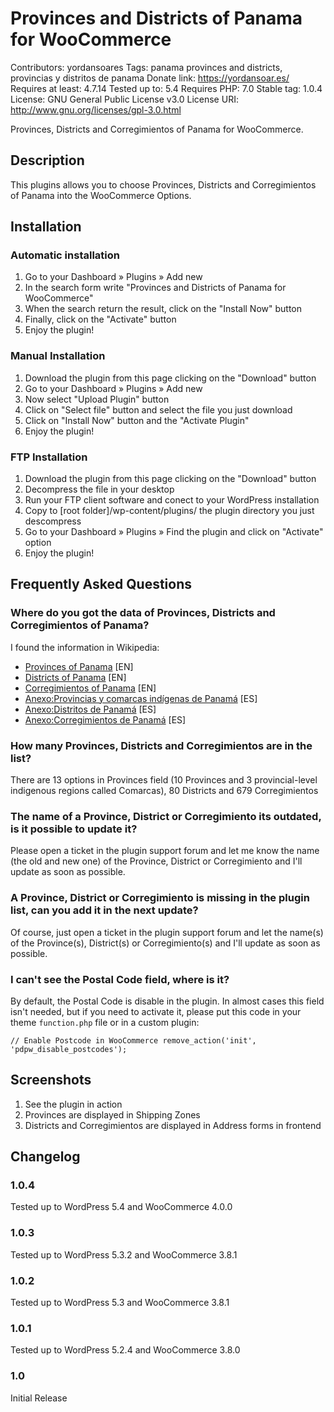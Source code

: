 # Provinces and Districts of Panama for WooCommerce
Contributors: yordansoares
Tags: panama provinces and districts, provincias y distritos de panama
Donate link: https://yordansoar.es/
Requires at least: 4.7.14
Tested up to: 5.4
Requires PHP: 7.0
Stable tag: 1.0.4
License: GNU General Public License v3.0
License URI: http://www.gnu.org/licenses/gpl-3.0.html

Provinces, Districts and Corregimientos of Panama for WooCommerce.

## Description
This plugins allows you to choose Provinces, Districts and Corregimientos of Panama into the WooCommerce Options.

## Installation
### Automatic installation
1. Go to your Dashboard » Plugins » Add new
2. In the search form write "Provinces and Districts of Panama for WooCommerce"
3. When the search return the result, click on the "Install Now" button
4. Finally, click on the "Activate" button
5. Enjoy the plugin!

### Manual Installation
1. Download the plugin from this page clicking on the "Download" button
2. Go to your Dashboard » Plugins » Add new
3. Now select "Upload Plugin" button
4. Click on "Select file" button and select the file you just download
5. Click on "Install Now" button and the "Activate Plugin"
6. Enjoy the plugin!

### FTP Installation
1. Download the plugin from this page clicking on the "Download" button
2. Decompress the file in your desktop
3. Run your FTP client software and conect to your WordPress installation
4. Copy to [root folder]/wp-content/plugins/ the plugin directory you just descompress
5. Go to your Dashboard » Plugins » Find the plugin and click on "Activate" option
6. Enjoy the plugin!

## Frequently Asked Questions
### Where do you got the data of Provinces, Districts and Corregimientos of Panama?
I found the information in Wikipedia:
- [Provinces of Panama](https://en.wikipedia.org/wiki/Provinces_of_Panama) [EN]
- [Districts of Panama](https://en.wikipedia.org/wiki/Districts_of_Panama) [EN]
- [Corregimientos of Panama](https://en.wikipedia.org/wiki/Corregimientos_of_Panama) [EN]
- [Anexo:Provincias y comarcas indígenas de Panamá](https://es.wikipedia.org/wiki/Anexo:Provincias_y_comarcas_ind%C3%ADgenas_de_Panam%C3%A1) [ES]
- [Anexo:Distritos de Panamá](https://es.wikipedia.org/wiki/Anexo:Distritos_de_Panam%C3%A1) [ES]
- [Anexo:Corregimientos de Panamá](https://es.wikipedia.org/wiki/Anexo:Corregimientos_de_Panam%C3%A1) [ES]

### How many Provinces, Districts and Corregimientos are in the list?
There are 13 options in Provinces field (10 Provinces and 3 provincial-level indigenous regions called Comarcas), 80 Districts and 679 Corregimientos

### The name of a Province, District or Corregimiento its outdated, is it possible to update it? ###
Please open a ticket in the plugin support forum and let me know the name (the old and new one) of the Province, District or Corregimiento and I'll update as soon as possible.

### A Province, District or Corregimiento is missing in the plugin list, can you add it in the next update?
Of course, just open a ticket in the plugin support forum and let the name(s) of the Province(s), District(s) or Corregimiento(s) and I'll update as soon as possible.

### I can't see the Postal Code field, where is it?
By default, the Postal Code is disable in the plugin. In almost cases this field isn't needed, but if you need to activate it, please put this code in your theme `function.php` file or in a custom plugin:

`// Enable Postcode in WooCommerce
remove_action('init', 'pdpw_disable_postcodes');`

## Screenshots
1. See the plugin in action
2. Provinces are displayed in Shipping Zones
3. Districts and Corregimientos are displayed in Address forms in frontend

## Changelog
### 1.0.4
Tested up to WordPress 5.4 and WooCommerce 4.0.0
### 1.0.3
Tested up to WordPress 5.3.2 and WooCommerce 3.8.1
### 1.0.2
Tested up to WordPress 5.3 and WooCommerce 3.8.1
### 1.0.1
Tested up to WordPress 5.2.4 and WooCommerce 3.8.0
### 1.0
Initial Release